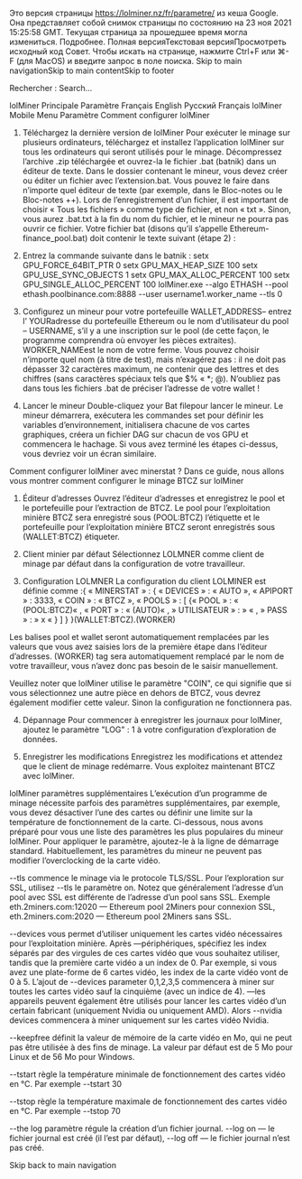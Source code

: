 Это версия страницы https://lolminer.nz/fr/parametre/ из кеша Google. Она представляет собой снимок страницы по состоянию на 23 ноя 2021 15:25:58 GMT. Текущая страница за прошедшее время могла измениться. Подробнее.
Полная версияТекстовая версияПросмотреть исходный код
Совет. Чтобы искать на странице, нажмите Ctrl+F или ⌘-F (для MacOS) и введите запрос в поле поиска.
Skip to main navigationSkip to main contentSkip to footer

Rechercher : 
Search…
  

lolMiner
Principale
Paramètre
Français
English
Русский
Français
lolMiner
 Mobile Menu
Paramètre
Comment configurer lolMiner
1) Téléchargez la dernière version de lolMiner
Pour exécuter le minage sur plusieurs ordinateurs, téléchargez et installez l’application lolMiner sur tous les ordinateurs qui seront utilisés pour le minage.
Décompressez l’archive .zip téléchargée et ouvrez-la le fichier .bat (batnik) dans un éditeur de texte.
Dans le dossier contenant le mineur, vous devez créer ou éditer un fichier avec l’extension.bat. Vous pouvez le faire dans n’importe quel éditeur de texte (par exemple, dans le Bloc-notes ou le Bloc-notes ++). Lors de l’enregistrement d’un fichier, il est important de choisir « Tous les fichiers » comme type de fichier, et non « txt ». Sinon, vous aurez .bat.txt à la fin du nom du fichier, et le mineur ne pourra pas ouvrir ce fichier. Votre fichier bat (disons qu’il s’appelle Ethereum-finance_pool.bat) doit contenir le texte suivant (étape 2) :

2) Entrez la commande suivante dans le batnik :
setx GPU_FORCE_64BIT_PTR 0
setx GPU_MAX_HEAP_SIZE 100
setx GPU_USE_SYNC_OBJECTS 1
setx GPU_MAX_ALLOC_PERCENT 100
setx GPU_SINGLE_ALLOC_PERCENT 100
lolMiner.exe --algo ETHASH --pool ethash.poolbinance.com:8888 --user username1.worker_name --tls 0

3) Configurez un mineur pour votre portefeuille
WALLET_ADDRESS– entrez l’ YOURadresse du portefeuille Ethereum ou le nom d’utilisateur du pool – USERNAME, s’il y a une inscription sur le pool (de cette façon, le programme comprendra où envoyer les pièces extraites). WORKER_NAMEest le nom de votre ferme. Vous pouvez choisir n’importe quel nom (à titre de test), mais n’exagérez pas : il ne doit pas dépasser 32 caractères maximum, ne contenir que des lettres et des chiffres (sans caractères spéciaux tels que $% « *; @). N’oubliez pas dans tous les fichiers .bat de préciser l’adresse de votre wallet !

4) Lancer le mineur
Double-cliquez your Bat filepour lancer le mineur. Le mineur démarrera, exécutera les commandes set pour définir les variables d’environnement, initialisera chacune de vos cartes graphiques, créera un fichier DAG sur chacun de vos GPU et commencera le hachage. Si vous avez terminé les étapes ci-dessus, vous devriez voir un écran similaire.


Comment configurer lolMiner avec minerstat ?
Dans ce guide, nous allons vous montrer comment configurer le minage BTCZ sur lolMiner

1. Éditeur d’adresses
Ouvrez l’éditeur d’adresses et enregistrez le pool et le portefeuille pour l’extraction de BTCZ. Le pool pour l’exploitation minière BTCZ sera enregistré sous (POOL:BTCZ) l’étiquette et le portefeuille pour l’exploitation minière BTCZ seront enregistrés sous (WALLET:BTCZ) étiqueter.

2. Client minier par défaut
Sélectionnez  LOLMNER  comme client de minage par défaut dans la configuration de votre travailleur.

3. Configuration LOLMNER
La configuration du client LOLMINER est définie comme :{ « MINERSTAT » : { « DEVICES » : « AUTO », « APIPORT » : 3333, « COIN » : « BTCZ », « POOLS » : [ {« POOL » : « (POOL:BTCZ)« , « PORT » : « (AUTO)« ,  » UTILISATEUR  » :  » « ,  » PASS  » :  » x « } ] } }(WALLET:BTCZ).(WORKER)

Les balises pool et wallet seront automatiquement remplacées par les valeurs que vous avez saisies lors de la première étape dans l’éditeur d’adresses. (WORKER) tag sera automatiquement remplacé par le nom de votre travailleur, vous n’avez donc pas besoin de le saisir manuellement.

Veuillez noter que lolMiner utilise le paramètre  "COIN", ce qui signifie que si vous sélectionnez une autre pièce en dehors de BTCZ, vous devrez également modifier cette valeur. Sinon la configuration ne fonctionnera pas.

4. Dépannage
Pour commencer à enregistrer les journaux pour lolMiner, ajoutez le paramètre  "LOG" : 1 à votre configuration d’exploration de données.

5. Enregistrer les modifications
Enregistrez les modifications et attendez que le client de minage redémarre. Vous exploitez maintenant BTCZ avec lolMiner.

lolMiner paramètres supplémentaires
L’exécution d’un programme de minage nécessite parfois des paramètres supplémentaires, par exemple, vous devez désactiver l’une des cartes ou définir une limite sur la température de fonctionnement de la carte. Ci-dessous, nous avons préparé pour vous une liste des paramètres les plus populaires du mineur lolMiner. Pour appliquer le paramètre, ajoutez-le à la ligne de démarrage standard. Habituellement, les paramètres du mineur ne peuvent pas modifier l’overclocking de la carte vidéo.

--tls commence le minage via le protocole TLS/SSL. Pour l’exploration sur SSL, utilisez  --tls le paramètre on. Notez que généralement l’adresse d’un pool avec SSL est différente de l’adresse d’un pool sans SSL. Exemple eth.2miners.com:12020 — Ethereum pool 2Miners pour connexion SSL, eth.2miners.com:2020 — Ethereum pool 2Miners sans SSL.

--devices vous permet d’utiliser uniquement les cartes vidéo nécessaires pour l’exploitation minière. Après —périphériques, spécifiez les index séparés par des virgules de ces cartes vidéo que vous souhaitez utiliser, tandis que la première carte vidéo a un index de 0. Par exemple, si vous avez une plate-forme de 6 cartes vidéo, les index de la carte vidéo vont de 0 à 5. L’ajout de  --devices parameter 0,1,2,3,5 commencera à miner sur toutes les cartes vidéo sauf la cinquième (avec un indice de 4). —les appareils peuvent également être utilisés pour lancer les cartes vidéo d’un certain fabricant (uniquement Nvidia ou uniquement AMD). Alors  --nvidia devices commencera à miner uniquement sur les cartes vidéo Nvidia.

--keepfree définit la valeur de mémoire de la carte vidéo en Mo, qui ne peut pas être utilisée à des fins de minage. La valeur par défaut est de 5 Mo pour Linux et de 56 Mo pour Windows.

--tstart règle la température minimale de fonctionnement des cartes vidéo en °C. Par exemple --tstart 30

--tstop règle la température maximale de fonctionnement des cartes vidéo en °C. Par exemple --tstop 70

--the log paramètre régule la création d’un fichier journal. --log on — le fichier journal est créé (il l’est par défaut),  --log off — le fichier journal n’est pas créé.

Skip back to main navigation
